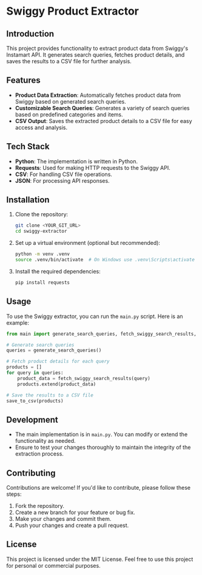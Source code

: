 # Swiggy Product Extractor

## Introduction
This project provides functionality to extract product data from Swiggy's Instamart API. It generates search queries, fetches product details, and saves the results to a CSV file for further analysis.

## Features
- **Product Data Extraction**: Automatically fetches product data from Swiggy based on generated search queries.
- **Customizable Search Queries**: Generates a variety of search queries based on predefined categories and items.
- **CSV Output**: Saves the extracted product details to a CSV file for easy access and analysis.

## Tech Stack
- **Python**: The implementation is written in Python.
- **Requests**: Used for making HTTP requests to the Swiggy API.
- **CSV**: For handling CSV file operations.
- **JSON**: For processing API responses.

## Installation
1. Clone the repository:
   ```bash
   git clone <YOUR_GIT_URL>
   cd swiggy-extractor
   ```
2. Set up a virtual environment (optional but recommended):
   ```bash
   python -m venv .venv
   source .venv/bin/activate  # On Windows use .venv\Scripts\activate
   ```
3. Install the required dependencies:
   ```bash
   pip install requests
   ```

## Usage
To use the Swiggy extractor, you can run the `main.py` script. Here is an example:
```python
from main import generate_search_queries, fetch_swiggy_search_results, save_to_csv

# Generate search queries
queries = generate_search_queries()

# Fetch product details for each query
products = []
for query in queries:
    product_data = fetch_swiggy_search_results(query)
    products.extend(product_data)

# Save the results to a CSV file
save_to_csv(products)
```

## Development
- The main implementation is in `main.py`. You can modify or extend the functionality as needed.
- Ensure to test your changes thoroughly to maintain the integrity of the extraction process.

## Contributing
Contributions are welcome! If you'd like to contribute, please follow these steps:
1. Fork the repository.
2. Create a new branch for your feature or bug fix.
3. Make your changes and commit them.
4. Push your changes and create a pull request.

## License
This project is licensed under the MIT License. Feel free to use this project for personal or commercial purposes. 